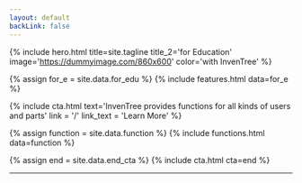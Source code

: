 ```yaml
---
layout: default
backLink: false
---
```


{% include hero.html title=site.tagline title_2='for Education' image='https://dummyimage.com/860x600' color='with InvenTree' %}

{% assign for_e = site.data.for_edu %}
{% include features.html data=for_e %}

{% include cta.html text='InvenTree provides functions for all kinds of users and parts' link = '/' link_text = 'Learn More' %}

{% assign function = site.data.function %}
{% include functions.html data=function %}

{% assign end = site.data.end_cta %}
{% include cta.html cta=end %}

---
